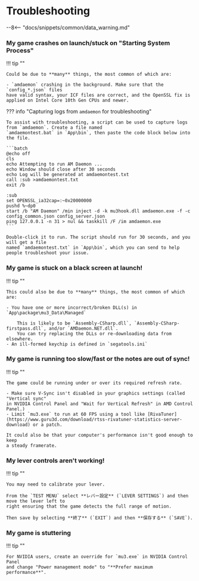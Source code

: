 # Troubleshooting

--8<-- "docs/snippets/common/data_warning.md"

### My game crashes on launch/stuck on "Starting System Process"

!!! tip ""

    Could be due to **many** things, the most common of which are:

    - `amdaemon` crashing in the background. Make sure that the `config_*.json` files
    have valid syntax, your ICF files are correct, and the OpenSSL fix is applied on Intel Core 10th Gen CPUs and newer.

??? info "Capturing logs from `amdaemon` for troubleshooting"

    To assist with troubleshooting, a script can be used to capture logs from `amdaemon`. Create a file named
    `amdaemontest.bat` in `App\bin`, then paste the code block below into the file.

    ```batch
    @echo off
    cls
    echo Attempting to run AM Daemon ...
    echo Window should close after 30 seconds
    echo Log will be generated at amdaemontest.txt
    call :sub >amdaemontest.txt
    exit /b

    :sub
    set OPENSSL_ia32cap=:~0x20000000
    pushd %~dp0
    start /b "AM Daemon" /min inject -d -k mu3hook.dll amdaemon.exe -f -c config_common.json config_server.json
    ping 127.0.0.1 -n 31 > nul && taskkill /F /im amdaemon.exe
    ```

    Double-click it to run. The script should run for 30 seconds, and you will get a file
    named `amdaemontest.txt` in `App\bin`, which you can send to help people troubleshoot your issue.

### My game is stuck on a black screen at launch!
!!! tip ""

    This could also be due to **many** things, the most common of which are:

    - You have one or more incorrect/broken DLL(s) in `App\package\mu3_Data\Managed`

        This is likely to be `Assembly-CSharp.dll`, `Assembly-CSharp-firstpass.dll`, and/or `AMDaemon.NET.dll`.
        You can try replacing the DLLs or re-downloading data from elsewhere.
    - An ill-formed keychip is defined in `segatools.ini`

### My game is running too slow/fast or the notes are out of sync!

!!! tip ""

    The game could be running under or over its required refresh rate.

    - Make sure V-Sync isn't disabled in your graphics settings (called "Vertical sync"
    in NVIDIA Control Panel and "Wait for Vertical Refresh" in AMD Control Panel.)
    - Limit `mu3.exe` to run at 60 FPS using a tool like [RivaTuner](https://www.guru3d.com/download/rtss-rivatuner-statistics-server-download) or a patch.

    It could also be that your computer's performance isn't good enough to keep
    a steady framerate.

### My lever controls aren't working!
!!! tip ""

    You may need to calibrate your lever.

    From the `TEST MENU` select **レバー設定** (`LEVER SETTINGS`) and then move the lever left to
    right ensuring that the game detects the full range of motion.

    Then save by selecting **終了** (`EXIT`) and then **保存する** (`SAVE`).

### My game is stuttering

!!! tip ""

    For NVIDIA users, create an override for `mu3.exe` in NVIDIA Control Panel
    and change "Power management mode" to "**Prefer maximum performance**".